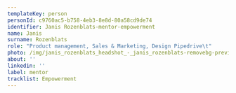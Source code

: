 ```yaml
---
templateKey: person
personId: c9760ac5-b758-4eb3-8e8d-80a58cd9de74
identifier: Janis Rozenblats-mentor-empowerment
name: Janis
surname: Rozenblats
role: "Product management, Sales & Marketing, Design Pipedrive\t"
photo: /img/janis_rozenblats_headshot_-_janis_rozenblats-removebg-preview.png
about: ''
linkedin: ''
label: mentor
tracklist: Empowerment
---
```


